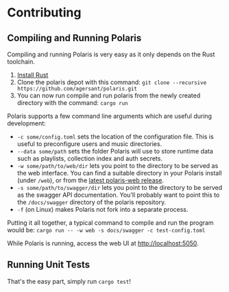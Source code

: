 # Contributing

## Compiling and Running Polaris

Compiling and running Polaris is very easy as it only depends on the Rust toolchain.

1. [Install Rust](https://www.rust-lang.org/en-US/install.html)
2. Clone the polaris depot with this command: `git clone --recursive https://github.com/agersant/polaris.git`
3. You can now run compile and run polaris from the newly created directory with the command: `cargo run`

Polaris supports a few command line arguments which are useful during development:

- `-c some/config.toml` sets the location of the configuration file. This is useful to preconfigure users and music directories.
- `--data some/path` sets the folder Polaris will use to store runtime data such as playlists, collection index and auth secrets.
- `-w some/path/to/web/dir` lets you point to the directory to be served as the web interface. You can find a suitable directory in your Polaris install (under `/web`), or from the [latest polaris-web release](https://github.com/agersant/polaris-web/releases/latest/download/web.zip).
- `-s some/path/to/swagger/dir` lets you point to the directory to be served as the swagger API documentation. You'll probably want to point this to the `/docs/swagger` directory of the polaris repository.
- `-f` (on Linux) makes Polaris not fork into a separate process.

Putting it all together, a typical command to compile and run the program would be: `cargo run -- -w web -s docs/swagger -c test-config.toml`

While Polaris is running, access the web UI at [http://localhost:5050](http://localhost:5050).

## Running Unit Tests

That's the easy part, simply run `cargo test`!
